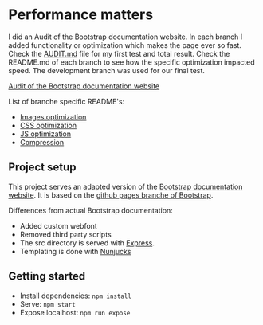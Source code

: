 # Performance matters

I did an Audit of the Bootstrap documentation website. In each branch I added functionality or optimization which makes the page ever so fast. Check the [AUDIT.md](AUDIT.md) file for my first test and total result. Check the README.md of each branch to see how the specific optimization impacted speed. The development branch was used for our final test.

[Audit of the Bootstrap documentation website](AUDIT.md)

List of branche specific README's:

* [Images optimization](https://github.com/Zishrodrigues/performance-matters-bootstrap/tree/feature/images)
* [CSS optimization](https://github.com/Zishrodrigues/performance-matters-bootstrap/tree/feature/css)
* [JS optimization](https://github.com/Zishrodrigues/performance-matters-bootstrap/tree/feature/js)
* [Compression](https://github.com/Zishrodrigues/performance-matters-bootstrap/tree/feature/compress)

## Project setup

This project serves an adapted version of the [Bootstrap documentation website](http://getbootstrap.com/). It is based on the [github pages branche of Bootstrap](https://github.com/twbs/bootstrap/tree/gh-pages).

Differences from actual Bootstrap documentation:

- Added custom webfont
- Removed third party scripts
- The src directory is served with [Express](https://expressjs.com/).
- Templating is done with [Nunjucks](https://mozilla.github.io/nunjucks/)

## Getting started

- Install dependencies: `npm install`
- Serve: `npm start`
- Expose localhost: `npm run expose`
